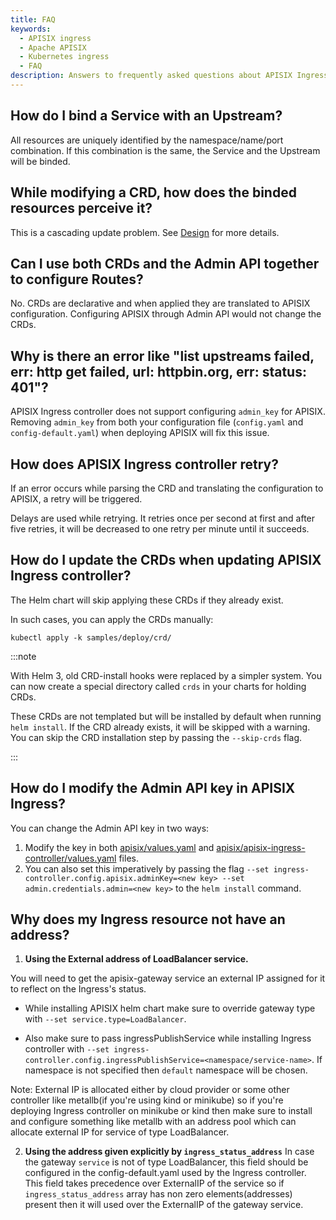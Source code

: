 ```yaml
---
title: FAQ
keywords:
  - APISIX ingress
  - Apache APISIX
  - Kubernetes ingress
  - FAQ
description: Answers to frequently asked questions about APISIX Ingress.
---
```

<!--
#
# Licensed to the Apache Software Foundation (ASF) under one or more
# contributor license agreements.  See the NOTICE file distributed with
# this work for additional information regarding copyright ownership.
# The ASF licenses this file to You under the Apache License, Version 2.0
# (the "License"); you may not use this file except in compliance with
# the License.  You may obtain a copy of the License at
#
#     http://www.apache.org/licenses/LICENSE-2.0
#
# Unless required by applicable law or agreed to in writing, software
# distributed under the License is distributed on an "AS IS" BASIS,
# WITHOUT WARRANTIES OR CONDITIONS OF ANY KIND, either express or implied.
# See the License for the specific language governing permissions and
# limitations under the License.
#
-->

## How do I bind a Service with an Upstream?

All resources are uniquely identified by the namespace/name/port combination. If this combination is the same, the Service and the Upstream will be binded.

## While modifying a CRD, how does the binded resources perceive it?

This is a cascading update problem. See [Design](./design.md) for more details.

## Can I use both CRDs and the Admin API together to configure Routes?

No. CRDs are declarative and when applied they are translated to APISIX configuration. Configuring APISIX through Admin API would not change the CRDs.

## Why is there an error like "list upstreams failed, err: http get failed, url: httpbin.org, err: status: 401"?

APISIX Ingress controller does not support configuring `admin_key` for APISIX. Removing `admin_key` from both your configuration file (`config.yaml` and `config-default.yaml`) when deploying APISIX will fix this issue.

<!-- ### 5. Failed to create route with `ApisixRoute`

When `apisix-ingress-controller` creates a route with CRD, it checks the `Endpoint` resources in Kubernetes (matched by namespace_name_port). If the corresponding endpoint information is not found, the route will not be created and wait for the next retry.

Tips: The failure caused by empty upstream nodes is a limitation of Apache APISIX, related [issue](https://github.com/apache/apisix/issues/3072) -->

## How does APISIX Ingress controller retry?

If an error occurs while parsing the CRD and translating the configuration to APISIX, a retry will be triggered.

Delays are used while retrying. It retries once per second at first and after five retries, it will be decreased to one retry per minute until it succeeds.

## How do I update the CRDs when updating APISIX Ingress controller?

The Helm chart will skip applying these CRDs if they already exist.

In such cases, you can apply the CRDs manually:

```shell
kubectl apply -k samples/deploy/crd/
```

:::note

With Helm 3, old CRD-install hooks were replaced by a simpler system. You can now create a special directory called `crds` in your charts for holding CRDs.

These CRDs are not templated but will be installed by default when running `helm install`. If the CRD already exists, it will be skipped with a warning. You can skip the CRD installation step by passing the `--skip-crds` flag.

:::

## How do I modify the Admin API key in APISIX Ingress?

You can change the Admin API key in two ways:

1. Modify the key in both [apisix/values.yaml](https://github.com/apache/apisix-helm-chart/blob/57cdbe461765cd49af2195cc6a1976cc55262e9b/charts/apisix/values.yaml#L181) and [apisix/apisix-ingress-controller/values.yaml](https://github.com/apache/apisix-helm-chart/blob/57cdbe461765cd49af2195cc6a1976cc55262e9b/charts/apisix-ingress-controller/values.yaml#L128) files.
2. You can also set this imperatively by passing the flag `--set ingress-controller.config.apisix.adminKey=<new key> --set admin.credentials.admin=<new key>` to the `helm install` command.

## Why does my Ingress resource not have an address?

1. **Using the External address of LoadBalancer service.**

You will need to get the apisix-gateway service an external IP assigned for it to reflect on the Ingress's status.

* While installing APISIX helm chart make sure to override gateway type with `--set service.type=LoadBalancer`.

* Also make sure to pass ingressPublishService while installing Ingress controller with `--set ingress-controller.config.ingressPublishService=<namespace/service-name>`. If namespace is not specified then `default` namespace will be chosen.

Note: External IP is allocated either by cloud provider or some other controller like metallb(if you're using kind or minikube) so if you're deploying Ingress controller on minikube or kind then make sure to install and configure something like metallb with an address pool which can allocate external IP for service of type LoadBalancer.

2. **Using the address given explicitly by `ingress_status_address`**
In case the gateway `service` is not of type LoadBalancer, this field should be configured in the config-default.yaml used by the Ingress controller. This field takes precedence over ExternalIP of the service so if `ingress_status_address` array has non zero elements(addresses) present then it will used over the ExternalIP of the gateway service.

